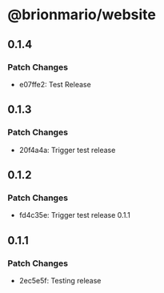 # @brionmario/website

## 0.1.4

### Patch Changes

- e07ffe2: Test Release

## 0.1.3

### Patch Changes

- 20f4a4a: Trigger test release

## 0.1.2

### Patch Changes

- fd4c35e: Trigger test release 0.1.1

## 0.1.1

### Patch Changes

- 2ec5e5f: Testing release
